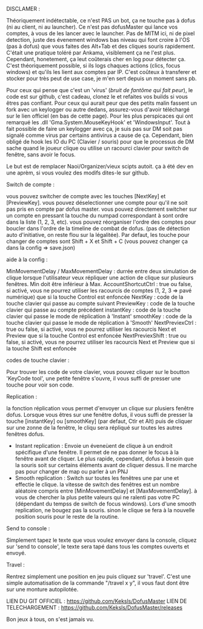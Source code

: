 DISCLAMER :

Théoriquement indétectable, ce n'est PAS un bot, ça ne touche pas à dofus (ni au client, ni au launcher).
Ce n'est pas dofusMaster qui lance vos comptes, à vous de les lancer avec le launcher.
Pas de MITM ici, ni de pixel detection, juste des évenement windows bas niveau qui font croire à l'OS (pas à dofus) que vous faites des Alt+Tab et des cliques souris rapidement.
C'était une pratique toléré par Ankama, visiblement ça ne l'est plus.
Cependant, honetement, ça leut coûterais cher en log pour détecter ça. C'est théoriquement possible, si ils logs chaques actions (clics, focus windows) et qu'ils les lient aux comptes par IP.
C'est coûteux à transferer et stocker pour très peut de use case, je m'en sert depuis un moment sans pb.

Pour ceux qui pense que c'est un 'virus' (*bruit de fantôme qui fait peur*), le code est sur github, c'est cadeau, clonez le et refaites vos builds si vous êtres pas confiant.
Pour ceux qui aurait peur que des petits malin fassent un fork avec un keylogger ou autre dedans, assurez-vous d'avoir téléchargé sur le lien officiel (en bas de cette page).
Pour les plus perspicaces qui ont remarqué les .dll 'Gma.System.MouseKeyHook' et 'WindowsInput'. 
Tout à fait possible de faire un keylogger avec ça, je suis pas sur DM soit pas signalé comme virus par certains antivirus a cause de ça.
Cependant, bien obligé de hook les IO du PC (Clavier / souris) pour que le processus de DM sache quand le joueur clique ou utilise un racourci clavier pour switch de fenêtre, sans avoir le focus.

Le but est de remplacer Naoi/Organizer/vieux scipts autoit. ça à été dev en une aprèm, si vous voulez des modifs dites-le sur github.



Switch de compte :

vous pouvez switcher de compte avec les touches [NextKey] et [PreviewKey].
vous pouvez déselectionner une compte pour qu'il ne soit pas pris en compte par dofus master.
vous pouvez directement switcher sur un compte en pressant la touche du numpad correspondant à sont ordre dans la liste (1, 2, 3, etc).
vous pouvez réorganiser l'ordre des comptes pour boucler dans l'ordre de la timeline de combat de dofus. (pas de détection auto d'initiative, on reste flou sur la légalitée).
Par defaut, les touche pour changer de comptes sont Shift + X et Shift + C (vous pouvez changer ça dans la config => save.json)


aide à la config :

MinMovementDelay / MaxMovementDelay : durrée entre deux simulation de clique lorsque l'utilisateur veux répliquer une action de clique sur plusieurs fenêtres. Min doit être inférieur à Max.
AccountShortcutCtrl : true ou false, si activé, vous ne pourrez utiliser les racourcis de comptes (1, 2, 3 => pavé numérique) que si la touche Control est enfoncée
NextKey : code de la touche clavier qui passe au compte suivant
PreviewKey : code de la touche clavier qui passe au compte précédent
instantKey : code de la touche clavier qui passe le mode de réplication à 'Instant'
smoothKey : code de la touche clavier qui passe le mode de réplication à 'Smooth'
NextPreviexCtrl : true ou false, si activé, vous ne pourrez utiliser les racourcis Next et Preview que si la touche Control est enfoncée
NextPreviexShift : true ou false, si activé, vous ne pourrez utiliser les racourcis Next et Preview que si la touche Shift est enfoncée



codes de touche clavier :

Pour trouver les code de votre clavier, vous pouvez cliquer sur le boutton 'KeyCode tool', une petite fenêtre s'ouvre, il vous suffi de presser une touche pour voir son code.



Replication :

la fonction réplication vous permet d'envoyer un clique sur plusiers fenêtre dofus.
Lorsque vous êtres sur une fenêtre dofus, il vous suffi de presser la touche [instantKey] ou [smoothKey] (par defaut, Ctlr et Alt) puis de cliquer sur une zonne de la fenêtre, 
le cliqu sera répliqué sur toutes les autres fenêtres dofus.
 - Instant replication : Envoie un éveneùent de clique à un endroit spécifique d'une fenêtre. Il permet de ne pas donner le focus à la fenêtre avant de cliquer. 
Le plus rapide, cependant, dofus à besoin que la souris soit sur certains éléments avant de cliquer dessus. Il ne marche pas pour changer de map ou parler à un PNJ
 - Smooth replication : Switch sur toutes les fenêtres une par une et effectie le clique. 
la vitesse de switch des fenêtres est un nombre aléatoire compris entre [MinMovementDelay] et [MaxMovementDelay]. à vous de chercher la plus petite valeurs qui ne ralenti pas votre PC (dépendant du tempss de switch de focus windows).
Lors d'une smooth replication, ne bougez pas la souris. sinon le clique se fera à la nouvelle position souris pour le reste de la routine.



Send to console :

Simplement tapez le texte que vous voulez envoyer dans la console, cliquez sur 'send to console', le texte sera tapé dans tous les comptes ouverts et envoyé.



Travel :

Rentrez simplement une position en jeu puis cliquez sur 'travel'. 
C'est une simple automatisation de la commande "/travel x y", il vous faut dont être sur une monture autopilotée.




LIEN DU GIT OFFICIEL : https://github.com/Keksls/DofusMaster
LIEN DE TELECHARGEMENT : https://github.com/Keksls/DofusMaster/releases




Bon jeux à tous,
on s'est jamais vu.